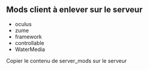 ## Mods client à enlever sur le serveur
- oculus
- zume
- framework
- controllable
- WaterMedia

Copier le contenu de server_mods sur le serveur